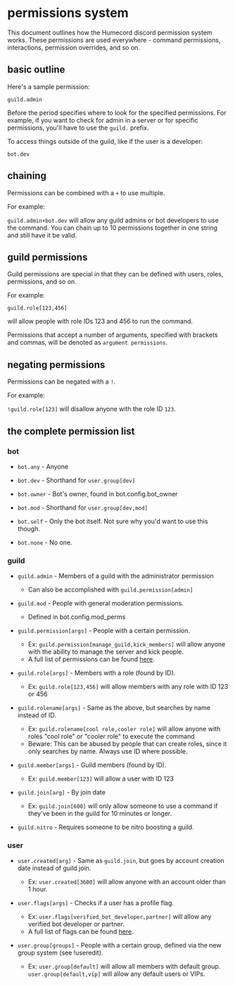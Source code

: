# permissions system

This document outlines how the Humecord discord permission system works.
These permissions are used everywhere - command permissions, interactions,
permission overrides, and so on.

## basic outline

Here's a sample permission:

`guild.admin`

Before the period specifies where to look for the specified permissions.
For example, if you want to check for admin in a server or for specific 
permissions, you'll have to use the `guild.` prefix.

To access things outside of the guild, like if the user is a developer:

`bot.dev`

## chaining

Permissions can be combined with a `+` to use multiple.

For example:

`guild.admin+bot.dev` will allow any guild admins or bot developers
to use the command. You can chain up to 10 permissions together in one
string and still have it be valid.

## guild permissions

Guild permissions are special in that they can be defined with users,
roles, permissions, and so on.

For example:

`guild.role[123,456]`

will allow people with role IDs 123 and 456 to run the command.

Permissions that accept a number of arguments, specified with brackets
and commas, will be denoted as `argument permissions`.

## negating permissions

Permissions can be negated with a `!`.

For example:

`!guild.role[123]` will disallow anyone with the role ID `123`.

## the complete permission list
### bot
* `bot.any` - Anyone

* `bot.dev` - Shorthand for `user.group[dev]`

* `bot.owner` - Bot's owner, found in bot.config.bot_owner

* `bot.mod` - Shorthand for `user.group[dev,mod]`

* `bot.self` - Only the bot itself. Not sure why you'd want to use this though.

* `bot.none` - No one.

### guild
* `guild.admin` - Members of a guild with the administrator permission
    * Can also be accomplished with `guild.permission[admin]`

* `guild.mod` - People with general moderation permissions.
    * Defined in bot.config.mod_perms

* `guild.permission[args]` - People with a certain permission.
    * Ex: `guild.permission[manage_guild,kick_members]` will allow anyone with the ability to manage the server and kick people.
    * A full list of permissions can be found [here](https://discordpy.readthedocs.io/en/master/api.html#permissions).

* `guild.role[args]` - Members with a role (found by ID).
    * Ex: `guild.role[123,456]` will allow members with any role with ID 123 or 456

* `guild.rolename[args]` - Same as the above, but searches by name instead of ID.
    * Ex: `guild.rolename[cool role,cooler role]` will allow anyone with roles "cool role" or "cooler role" to execute the command
    * Beware: This can be abused by people that can create roles, since it only searches by name. Always use ID where possible.

* `guild.member[args]` - Guild members (found by ID).
    * Ex: `guild.member[123]` will allow a user with ID 123

* `guild.join[arg]` - By join date
    * Ex: `guild.join[600]` will only allow someone to use a command if they've been in the guild for 10 minutes or longer.

* `guild.nitro` - Requires someone to be nitro boosting a guild.

### user
* `user.created[arg]` - Same as `guild.join`, but goes by account creation date instead of guild join.
    * Ex: `user.created[3600]` will allow anyone with an account older than 1 hour.
    
* `user.flags[args]` - Checks if a user has a profile flag.
    * Ex: `user.flags[verified_bot_developer,partner]` will allow any verified bot developer or partner.
    * A full list of flags can be found [here](https://discordpy.readthedocs.io/en/master/api.html#discord.PublicUserFlags).

* `user.group[groups]` - People with a certain group, defined via the new group system (see !useredit).
    * Ex: `user.group[default]` will allow all members with default group. `user.group[default,vip]` will allow any default users or VIPs.